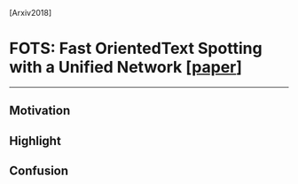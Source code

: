 
[Arxiv2018]

# FOTS: Fast OrientedText Spotting with a Unified Network [[paper](https://arxiv.org/abs/1801.01671)]

---

## Motivation

## Highlight

## Confusion

